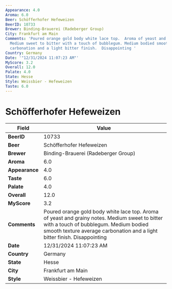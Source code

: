 ```yaml
---
Appearance: 4.0
Aroma: 6.0
Beer: Schöfferhofer Hefeweizen
BeerID: 10733
Brewer: Binding-Brauerei (Radeberger Group)
City: Frankfurt am Main
Comments: 'Poured orange gold body white lace top.  Aroma of yeast and grainy notes.
  Medium sweet to bitter with a touch of bubblegum. Medium bodied smooth texture average
  carbonation and a light bitter finish.  Disappointing '
Country: Germany
Date: '"12/31/2024 11:07:23 AM"'
MyScore: 3.2
Overall: 12.0
Palate: 4.0
State: Hesse
Style: Weissbier - Hefeweizen
Taste: 6.0
---
```


# Schöfferhofer Hefeweizen

| Field         | Value |
|---------------|-------|
| **BeerID** | 10733 |
| **Beer** | Schöfferhofer Hefeweizen |
| **Brewer** | Binding-Brauerei (Radeberger Group) |
| **Aroma** | 6.0 |
| **Appearance** | 4.0 |
| **Taste** | 6.0 |
| **Palate** | 4.0 |
| **Overall** | 12.0 |
| **MyScore** | 3.2 |
| **Comments** | Poured orange gold body white lace top.  Aroma of yeast and grainy notes. Medium sweet to bitter with a touch of bubblegum. Medium bodied smooth texture average carbonation and a light bitter finish.  Disappointing  |
| **Date** | 12/31/2024 11:07:23 AM |
| **Country** | Germany |
| **State** | Hesse |
| **City** | Frankfurt am Main |
| **Style** | Weissbier - Hefeweizen |
